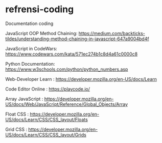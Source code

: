 # refrensi-coding
Documentation coding

JavaScript OOP Method Chaining:
https://medium.com/backticks-tildes/understanding-method-chaining-in-javascript-647a9004bd4f

JavaScript in CodeWars:
https://www.codewars.com/kata/571ec274b1c8d4a61c0000c8

Python Documentation:
https://www.w3schools.com/python/python_numbers.asp

Web-Developer Learn :
https://developer.mozilla.org/en-US/docs/Learn

Code Editor Online :
https://playcode.io/

Array JavaScript :
https://developer.mozilla.org/en-US/docs/Web/JavaScript/Reference/Global_Objects/Array

Float CSS :
https://developer.mozilla.org/en-US/docs/Learn/CSS/CSS_layout/Floats

Grid CSS :
https://developer.mozilla.org/en-US/docs/Learn/CSS/CSS_layout/Grids

